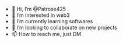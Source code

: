 - 👋 Hi, I’m @Patrose425
- 👀 I’m interested in web3
- 🌱 I’m currently learning softwares 
- 💞️ I’m looking to collaborate on new projects
- 📫 How to reach me, just DM

<!---
Patrose425/Patrose425 is a ✨ special ✨ repository because its `README.md` (this file) appears on your GitHub profile.
You can click the Preview link to take a look at your changes.
--->
